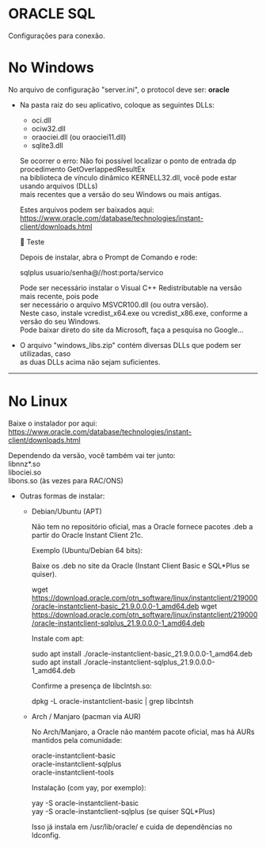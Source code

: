 # ORACLE SQL

Configurações para conexão.

# No Windows

  No arquivo de configuração "server.ini", o protocol deve ser: <b>oracle</b>
  
- Na pasta raiz do seu aplicativo, coloque as seguintes DLLs:
  - oci.dll
  - ociw32.dll
  - oraociei.dll (ou oraociei11.dll)  
  - sqlite3.dll
  
  Se ocorrer o erro: 
    Não foi possível localizar o ponto de entrada dp procedimento GetOverlappedResultEx <br>
    na biblioteca de vínculo dinâmico KERNELL32.dll, você pode estar usando arquivos (DLLs) <br>
    mais recentes que a versão do seu Windows ou mais antigas.
    
  Estes arquivos podem ser baixados aqui: https://www.oracle.com/database/technologies/instant-client/downloads.html
  
  📌 Teste

  Depois de instalar, abra o Prompt de Comando e rode:

  sqlplus usuario/senha@//host:porta/servico

  
  Pode ser necessário instalar o Visual C++ Redistributable na versão mais recente, pois pode<br>
  ser necessário o arquivo MSVCR100.dll (ou outra versão).<br>
  Neste caso, instale vcredist_x64.exe ou vcredist_x86.exe, conforme a versão do seu Windows.<br>
  Pode baixar direto do site da Microsoft, faça a pesquisa no Google...
  
 - O arquivo "windows_libs.zip" contém diversas DLLs que podem ser utilizadas, caso<br>
    as duas DLLs acima não sejam suficientes.<br>
<hr>

# No Linux

  Baixe o instalador por aqui: https://www.oracle.com/database/technologies/instant-client/downloads.html
  
  Dependendo da versão, você também vai ter junto:<br>
  libnnz*.so <br>
  libociei.so <br>
  libons.so (às vezes para RAC/ONS) <br>

- Outras formas de instalar:
  
  - Debian/Ubuntu (APT)

      Não tem no repositório oficial, mas a Oracle fornece pacotes .deb a partir do Oracle Instant Client 21c.

      Exemplo (Ubuntu/Debian 64 bits):

      Baixe os .deb no site da Oracle (Instant Client Basic e SQL*Plus se quiser).

      wget https://download.oracle.com/otn_software/linux/instantclient/219000/oracle-instantclient-basic_21.9.0.0.0-1_amd64.deb
      wget https://download.oracle.com/otn_software/linux/instantclient/219000/oracle-instantclient-sqlplus_21.9.0.0.0-1_amd64.deb

      Instale com apt:

      sudo apt install ./oracle-instantclient-basic_21.9.0.0.0-1_amd64.deb
      sudo apt install ./oracle-instantclient-sqlplus_21.9.0.0.0-1_amd64.deb


      Confirme a presença de libclntsh.so:

      dpkg -L oracle-instantclient-basic | grep libclntsh

  - Arch / Manjaro (pacman via AUR)

      No Arch/Manjaro, a Oracle não mantém pacote oficial, mas há AURs mantidos pela comunidade:

      oracle-instantclient-basic <br>
      oracle-instantclient-sqlplus <br>
      oracle-instantclient-tools <br>

      Instalação (com yay, por exemplo):

      yay -S oracle-instantclient-basic <br>
      yay -S oracle-instantclient-sqlplus     (se quiser SQL*Plus) <br>

      Isso já instala em /usr/lib/oracle/ e cuida de dependências no ldconfig.
  
  
 


